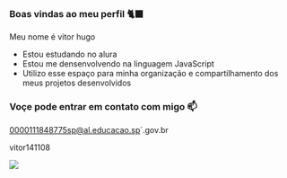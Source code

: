 ### Boas vindas ao meu perfil 🐈‍⬛

Meu nome é vitor hugo

- Estou estudando no alura
- Estou me densenvolvendo na linguagem JavaScript
- Utilizo esse espaço para minha organização e compartilhamento dos meus projetos desenvolvidos

### Voçe pode entrar em contato com migo 📫

0000111848775sp@al.educacao.sp´.gov.br

vitor141108

![](https://media1.tenor.com/m/ZARBViZffU4AAAAd/hd-smirk.gif)

